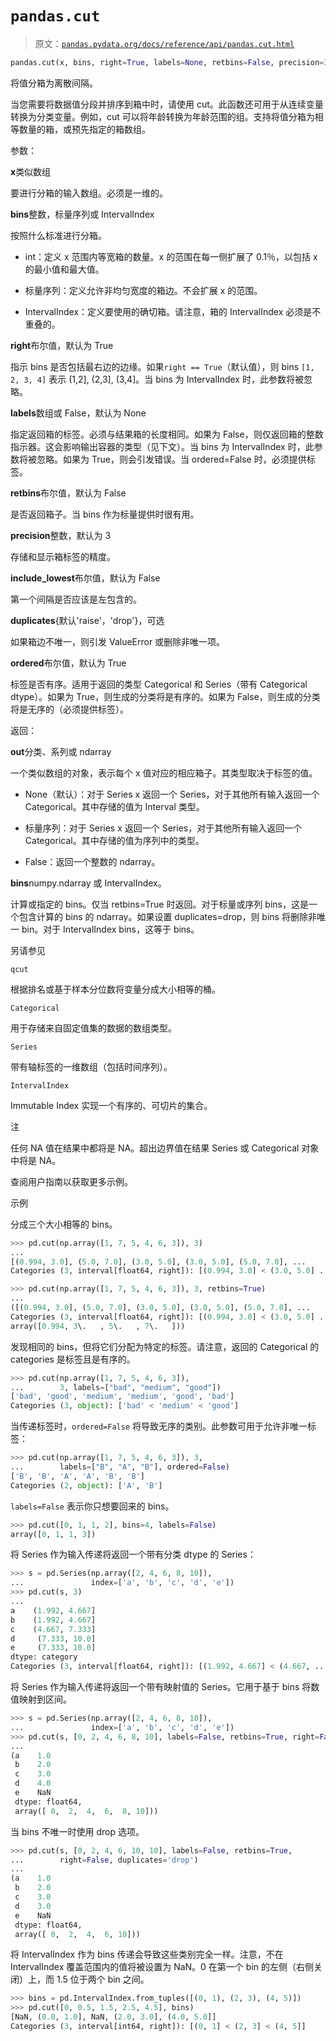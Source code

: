 # `pandas.cut`

> 原文：[`pandas.pydata.org/docs/reference/api/pandas.cut.html`](https://pandas.pydata.org/docs/reference/api/pandas.cut.html)

```py
pandas.cut(x, bins, right=True, labels=None, retbins=False, precision=3, include_lowest=False, duplicates='raise', ordered=True)
```

将值分箱为离散间隔。

当您需要将数据值分段并排序到箱中时，请使用 cut。此函数还可用于从连续变量转换为分类变量。例如，cut 可以将年龄转换为年龄范围的组。支持将值分箱为相等数量的箱，或预先指定的箱数组。

参数：

**x**类似数组

要进行分箱的输入数组。必须是一维的。

**bins**整数，标量序列或 IntervalIndex

按照什么标准进行分箱。

+   int：定义 x 范围内等宽箱的数量。x 的范围在每一侧扩展了 0.1％，以包括 x 的最小值和最大值。

+   标量序列：定义允许非均匀宽度的箱边。不会扩展 x 的范围。

+   IntervalIndex：定义要使用的确切箱。请注意，箱的 IntervalIndex 必须是不重叠的。

**right**布尔值，默认为 True

指示 bins 是否包括最右边的边缘。如果`right == True`（默认值），则 bins `[1, 2, 3, 4]` 表示 (1,2], (2,3], (3,4]。当 bins 为 IntervalIndex 时，此参数将被忽略。

**labels**数组或 False，默认为 None

指定返回箱的标签。必须与结果箱的长度相同。如果为 False，则仅返回箱的整数指示器。这会影响输出容器的类型（见下文）。当 bins 为 IntervalIndex 时，此参数将被忽略。如果为 True，则会引发错误。当 ordered=False 时，必须提供标签。

**retbins**布尔值，默认为 False

是否返回箱子。当 bins 作为标量提供时很有用。

**precision**整数，默认为 3

存储和显示箱标签的精度。

**include_lowest**布尔值，默认为 False

第一个间隔是否应该是左包含的。

**duplicates**{默认'raise'，'drop'}，可选

如果箱边不唯一，则引发 ValueError 或删除非唯一项。

**ordered**布尔值，默认为 True

标签是否有序。适用于返回的类型 Categorical 和 Series（带有 Categorical dtype）。如果为 True，则生成的分类将是有序的。如果为 False，则生成的分类将是无序的（必须提供标签）。

返回：

**out**分类、系列或 ndarray

一个类似数组的对象，表示每个 x 值对应的相应箱子。其类型取决于标签的值。

+   None（默认）：对于 Series x 返回一个 Series，对于其他所有输入返回一个 Categorical。其中存储的值为 Interval 类型。

+   标量序列：对于 Series x 返回一个 Series，对于其他所有输入返回一个 Categorical。其中存储的值为序列中的类型。

+   False：返回一个整数的 ndarray。

**bins**numpy.ndarray 或 IntervalIndex。

计算或指定的 bins。仅当 retbins=True 时返回。对于标量或序列 bins，这是一个包含计算的 bins 的 ndarray。如果设置 duplicates=drop，则 bins 将删除非唯一 bin。对于 IntervalIndex bins，这等于 bins。

另请参见

`qcut`

根据排名或基于样本分位数将变量分成大小相等的桶。

`Categorical`

用于存储来自固定值集的数据的数组类型。

`Series`

带有轴标签的一维数组（包括时间序列）。

`IntervalIndex`

Immutable Index 实现一个有序的、可切片的集合。

注

任何 NA 值在结果中都将是 NA。超出边界值在结果 Series 或 Categorical 对象中将是 NA。

查阅用户指南以获取更多示例。

示例

分成三个大小相等的 bins。

```py
>>> pd.cut(np.array([1, 7, 5, 4, 6, 3]), 3)
... 
[(0.994, 3.0], (5.0, 7.0], (3.0, 5.0], (3.0, 5.0], (5.0, 7.0], ...
Categories (3, interval[float64, right]): [(0.994, 3.0] < (3.0, 5.0] ... 
```

```py
>>> pd.cut(np.array([1, 7, 5, 4, 6, 3]), 3, retbins=True)
... 
([(0.994, 3.0], (5.0, 7.0], (3.0, 5.0], (3.0, 5.0], (5.0, 7.0], ...
Categories (3, interval[float64, right]): [(0.994, 3.0] < (3.0, 5.0] ...
array([0.994, 3\.   , 5\.   , 7\.   ])) 
```

发现相同的 bins，但将它们分配为特定的标签。请注意，返回的 Categorical 的 categories 是标签且是有序的。

```py
>>> pd.cut(np.array([1, 7, 5, 4, 6, 3]),
...        3, labels=["bad", "medium", "good"])
['bad', 'good', 'medium', 'medium', 'good', 'bad']
Categories (3, object): ['bad' < 'medium' < 'good'] 
```

当传递标签时，`ordered=False` 将导致无序的类别。此参数可用于允许非唯一标签：

```py
>>> pd.cut(np.array([1, 7, 5, 4, 6, 3]), 3,
...        labels=["B", "A", "B"], ordered=False)
['B', 'B', 'A', 'A', 'B', 'B']
Categories (2, object): ['A', 'B'] 
```

`labels=False` 表示你只想要回来的 bins。

```py
>>> pd.cut([0, 1, 1, 2], bins=4, labels=False)
array([0, 1, 1, 3]) 
```

将 Series 作为输入传递将返回一个带有分类 dtype 的 Series：

```py
>>> s = pd.Series(np.array([2, 4, 6, 8, 10]),
...               index=['a', 'b', 'c', 'd', 'e'])
>>> pd.cut(s, 3)
... 
a    (1.992, 4.667]
b    (1.992, 4.667]
c    (4.667, 7.333]
d     (7.333, 10.0]
e     (7.333, 10.0]
dtype: category
Categories (3, interval[float64, right]): [(1.992, 4.667] < (4.667, ... 
```

将 Series 作为输入传递将返回一个带有映射值的 Series。它用于基于 bins 将数值映射到区间。

```py
>>> s = pd.Series(np.array([2, 4, 6, 8, 10]),
...               index=['a', 'b', 'c', 'd', 'e'])
>>> pd.cut(s, [0, 2, 4, 6, 8, 10], labels=False, retbins=True, right=False)
... 
(a    1.0
 b    2.0
 c    3.0
 d    4.0
 e    NaN
 dtype: float64,
 array([ 0,  2,  4,  6,  8, 10])) 
```

当 bins 不唯一时使用 drop 选项。

```py
>>> pd.cut(s, [0, 2, 4, 6, 10, 10], labels=False, retbins=True,
...        right=False, duplicates='drop')
... 
(a    1.0
 b    2.0
 c    3.0
 d    3.0
 e    NaN
 dtype: float64,
 array([ 0,  2,  4,  6, 10])) 
```

将 IntervalIndex 作为 bins 传递会导致这些类别完全一样。注意，不在 IntervalIndex 覆盖范围内的值将被设置为 NaN。0 在第一个 bin 的左侧（右侧关闭）上，而 1.5 位于两个 bin 之间。

```py
>>> bins = pd.IntervalIndex.from_tuples([(0, 1), (2, 3), (4, 5)])
>>> pd.cut([0, 0.5, 1.5, 2.5, 4.5], bins)
[NaN, (0.0, 1.0], NaN, (2.0, 3.0], (4.0, 5.0]]
Categories (3, interval[int64, right]): [(0, 1] < (2, 3] < (4, 5]] 
```
